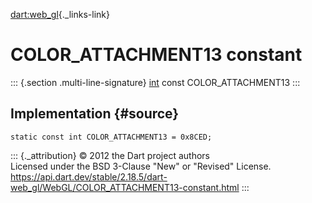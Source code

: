 [dart:web\_gl](../../dart-web_gl/dart-web_gl-library){._links-link}

COLOR\_ATTACHMENT13 constant
============================

::: {.section .multi-line-signature}
[int](../../dart-core/int-class) const COLOR\_ATTACHMENT13
:::

Implementation {#source}
--------------

``` {.language-dart data-language="dart"}
static const int COLOR_ATTACHMENT13 = 0x8CED;
```

::: {._attribution}
© 2012 the Dart project authors\
Licensed under the BSD 3-Clause \"New\" or \"Revised\" License.\
<https://api.dart.dev/stable/2.18.5/dart-web_gl/WebGL/COLOR_ATTACHMENT13-constant.html>
:::
